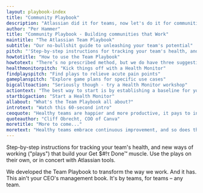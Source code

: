 ```yaml
---
layout: playbook-index
title: "Community Playbook"
description: "Atlassian did it for teams, now let's do it for communities."
author: "Per Hammer"
title: "Community Playbook - Building communities that Work"
maintitle: "The Atlassian Team Playbook"
subtitle: "Our no-bullshit guide to unleashing your team's potential"
pitch: "'Step-by-step instructions for tracking your team's health, and new ways of working ('plays') that build your Get $#!τ Done™ muscle. Use the plays on their own, or in concert with Atlassian tools. We developed the Team Playbook to transform the way we work. And it has. This ain't your CEO's management book. It's by teams, for teams – any team.'"
howtotitle: "How to use the Team Playbook"
howtotext: "There’s no prescribed method, but we do have three suggestions."
healthmonitorpitch: "Kick things off with a Health Monitor"
findplayspitch: "Find plays to relieve acute pain points"
gameplanspitch: "Explore game plans for specific use cases"
bigcalltoaction: "Seriously though - try a Health Monitor workshop"
actiontext: "The best way to start is by establishing a baseline for your team's health - where you're at, how you got here, and what to do next. We're talkin' the holistic, 360º picture."
startbigaction: "Start a Health Monitor"
allabout: "What's the Team Playbook all about?"
introtext: "Watch this 60-second intro"
ceoquote: "Healthy teams are happier and more productive, it pays to invest in the teams not just the product."
quoteauthor: "Cliff Obrecht, COO of Canva"
moretitle: "More to come..."
moretext: "Healthy teams embrace continuous improvement, and so does the Atlassian Team Playbook."
---
```


Step-by-step instructions for tracking your team's health, and new ways of working ("plays") that build your Get $#!τ Done™ muscle. Use the plays on their own, or in concert with Atlassian tools.

We developed the Team Playbook to transform the way we work. And it has. This ain't your CEO's management book. It's by teams, for teams – any team.